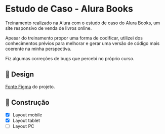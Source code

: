 # Estudo de Caso - Alura Books
Treinamento realizado na Alura com o estudo de caso do Alura Books, um site responsivo de venda de livros online.

Apesar do treinamento propor uma forma de codificar, utilizei dos conhecimentos prévios para melhorar e gerar uma versão de código mais coerente na minha perspectiva.

Fiz algumas correções de bugs que percebi no próprio curso.

## :art: Design
[Fonte Figma](https://www.figma.com/design/H6fIJEaEXbeX8Gx40sEBgK/HTML-e-CSS%3A-responsividade-com-mobile-first-%7C-AluraBooks-(Community)?node-id=37-94&.node-type=canvas&t=p1QAM0NOw1e8UM9e-0) do projeto.

## :construction: Construção
- [x] Layout mobile
- [x] Layout tablet
- [ ] Layout PC
